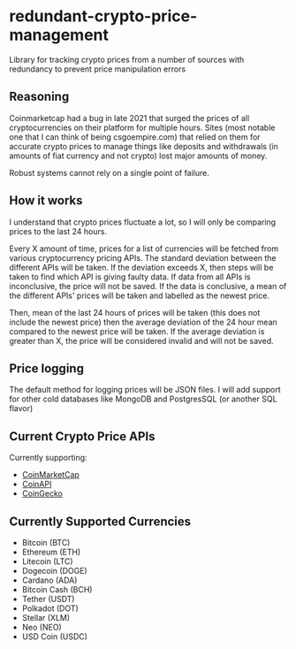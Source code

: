 # redundant-crypto-price-management
Library for tracking crypto prices from a number of sources with redundancy to prevent price manipulation errors 

## Reasoning
Coinmarketcap had a bug in late 2021 that surged the prices of all cryptocurrencies on their platform for multiple hours. Sites (most notable one that I can think of being csgoempire.com) that relied on them for accurate crypto prices to manage things like deposits and withdrawals (in amounts of fiat currency and not crypto) lost major amounts of money. 

Robust systems cannot rely on a single point of failure.

## How it works
I understand that crypto prices fluctuate a lot, so I will only be comparing prices to the last 24 hours.

Every X amount of time, prices for a list of currencies will be fetched from various cryptocurrency pricing APIs. The standard deviation between the different APIs will be taken. If the deviation exceeds X, then steps will be taken to find which API is giving faulty data. If data from all APIs is inconclusive, the price will not be saved. If the data is conclusive, a mean of the different APIs' prices will be taken and labelled as the newest price.

Then, mean of the last 24 hours of prices will be taken (this does not include the newest price) then the average deviation of the 24 hour mean compared to the newest price will be taken. If the average deviation is greater than X, the price will be considered invalid and will not be saved.

## Price logging
The default method for logging prices will be JSON files. I will add support for other cold databases like MongoDB and PostgresSQL (or another SQL flavor)

## Current Crypto Price APIs
Currently supporting:
 - [CoinMarketCap](https://coinmarketcap.com/)
 - [CoinAPI](https://coinapi.io)
 - [CoinGecko](coingecko.com)

## Currently Supported Currencies
 - Bitcoin (BTC)
 - Ethereum (ETH)
 - Litecoin (LTC)
 - Dogecoin (DOGE)
 - Cardano (ADA)
 - Bitcoin Cash (BCH)
 - Tether (USDT)
 - Polkadot (DOT)
 - Stellar (XLM)
 - Neo (NEO)
 - USD Coin (USDC)
